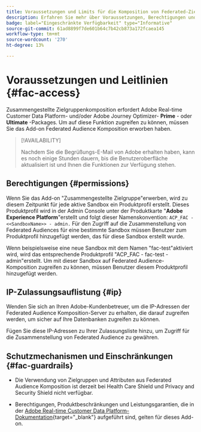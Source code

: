 ```yaml
---
title: Voraussetzungen und Limits für die Komposition von Federated-Zielgruppen
description: Erfahren Sie mehr über Voraussetzungen, Berechtigungen und Limits für die Zusammenstellung von Federated Audience
badge: label="Eingeschränkte Verfügbarkeit" type="Informative"
source-git-commit: 61ad8899f7de601b64c7b42cb873a172fcaea145
workflow-type: tm+mt
source-wordcount: '270'
ht-degree: 13%

---
```


# Voraussetzungen und Leitlinien {#fac-access}

Zusammengestellte Zielgruppenkomposition erfordert Adobe Real-time Customer Data Platform- und/oder Adobe Journey Optimizer- **Prime** - oder **Ultimate** -Packages. Um auf diese Funktion zugreifen zu können, müssen Sie das Add-on Federated Audience Komposition erworben haben.

>[!AVAILABILITY]
>
>Nachdem Sie die Begrüßungs-E-Mail von Adobe erhalten haben, kann es noch einige Stunden dauern, bis die Benutzeroberfläche aktualisiert ist und Ihnen die Funktionen zur Verfügung stehen.

## Berechtigungen {#permissions}

Wenn Sie das Add-on &quot;Zusammengestellte Zielgruppe&quot;erwerben, wird zu diesem Zeitpunkt für jede aktive Sandbox ein Produktprofil erstellt. Dieses Produktprofil wird in der Admin Console unter der Produktkarte &quot;**Adobe Experience Platform**&quot;erstellt und folgt dieser Namenskonvention: `ACP_FAC - <<SandboxName>> - admin.` Für den Zugriff auf die Zusammenstellung von Federated Audiences für eine bestimmte Sandbox müssen Benutzer zum Produktprofil hinzugefügt werden, das für diese Sandbox erstellt wurde.

Wenn beispielsweise eine neue Sandbox mit dem Namen &quot;fac-test&quot;aktiviert wird, wird das entsprechende Produktprofil &quot;ACP_FAC - fac-test - admin&quot;erstellt. Um mit dieser Sandbox auf Federated Audience-Komposition zugreifen zu können, müssen Benutzer diesem Produktprofil hinzugefügt werden.

## IP-Zulassungsauflistung {#ip}

Wenden Sie sich an Ihren Adobe-Kundenbetreuer, um die IP-Adressen der Federated Audience Komposition-Server zu erhalten, die darauf zugreifen werden, um sicher auf Ihre Datenbanken zugreifen zu können.

Fügen Sie diese IP-Adressen zu Ihrer Zulassungsliste hinzu, um Zugriff für die Zusammenstellung von Federated Audience zu gewähren.

## Schutzmechanismen und Einschränkungen {#fac-guardrails}

* Die Verwendung von Zielgruppen und Attributen aus Federated Audience Komposition ist derzeit bei Health Care Shield und Privacy and Security Shield nicht verfügbar.

<!--
* Federated Audience Composition is compatible with Privacy & Security Shield and can be used in all verticals except for healthcare industries. Currently, Federated Audience Composition cannot be licensed to customers looking to ingest health data. [Learn more](https://experienceleague.adobe.com/en/docs/events/customer-data-management-voices-recordings/governance/healthcare-shield){target="_blank"}-->

* Berechtigungen, Produktbeschränkungen und Leistungsgarantien, die in der [Adobe Real-time Customer Data Platform-Dokumentation](https://experienceleague.adobe.com/de/docs/experience-platform/profile/guardrails){target="_blank"} aufgeführt sind, gelten für dieses Add-on.

